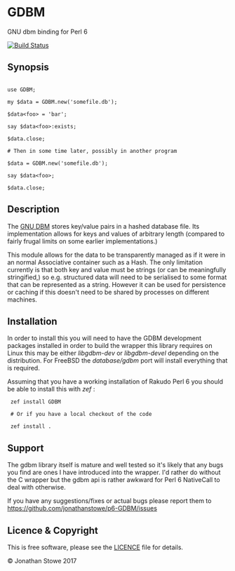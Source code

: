 # GDBM

GNU dbm binding for Perl 6

[![Build Status](https://travis-ci.org/jonathanstowe/p6-GDBM.svg?branch=master)](https://travis-ci.org/jonathanstowe/p6-GDBM)

## Synopsis

```perl6

use GDBM;

my $data = GDBM.new('somefile.db');

$data<foo> = 'bar';

say $data<foo>:exists;

$data.close;

# Then in some time later, possibly in another program

$data = GDBM.new('somefile.db');

say $data<foo>;

$data.close;

```

## Description

The [GNU DBM](http://www.gnu.org.ua/software/gdbm/) stores key/value
pairs in a hashed database file. Its implementation allows for keys
and values of arbitrary length (compared to fairly frugal limits on
some earlier implementations.)

This module allows for the data to be transparently managed as if it
were in an normal Associative container such as a Hash.  The only limitation
currently is that both key and value must be strings (or can be meaningfully
stringified,) so e.g. structured data will need to be serialised to some
format that can be represented as a string.  However it can be used for
persistence or caching if this doesn't need to be shared by processes
on different machines.

## Installation

In order to install this you will need to have the GDBM development
packages installed in order to build the wrapper this library requires
on Linux this may be either *libgdbm-dev* or *libgdbm-devel* depending
on the distribution.  For FreeBSD the *database/gdbm* port will install
everything that is required. 

Assuming that you have a working installation of Rakudo Perl 6 you should
be able to install this with *zef* :

     zef install GDBM

     # Or if you have a local checkout of the code

     zef install .

## Support

The gdbm library itself is mature and well tested so it's likely that any
bugs you find are ones I have introduced into the wrapper.  I'd rather
do without the C wrapper but the gdbm api is rather awkward for Perl 6
NativeCall to deal with otherwise.

If you have any suggestions/fixes or actual bugs please report them to
https://github.com/jonathanstowe/p6-GDBM/issues 

## Licence & Copyright

This is free software, please see the [LICENCE](LICENCE) file for details.

© Jonathan Stowe 2017

